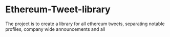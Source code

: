 # Ethereum-Tweet-library
The project is to create a library for all ethereum tweets, separating notable profiles, company wide announcements and all
